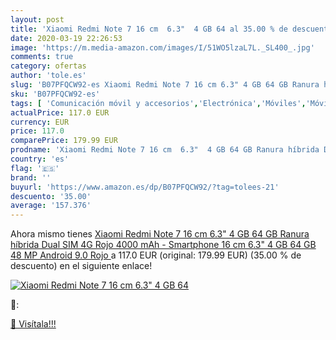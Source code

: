 ```yaml
---
layout: post
title: 'Xiaomi Redmi Note 7 16 cm  6.3"  4 GB 64 al 35.00 % de descuento'
date: 2020-03-19 22:26:53
image: 'https://m.media-amazon.com/images/I/51WO5lzaL7L._SL400_.jpg'
comments: true
category: ofertas
author: 'tole.es'
slug: 'B07PFQCW92-es Xiaomi Redmi Note 7 16 cm 6.3" 4 GB 64 GB Ranura híbrida...'
sku: 'B07PFQCW92-es'
tags: [ 'Comunicación móvil y accesorios','Electrónica','Móviles','Móviles y smartphones libres','Smartwatches','Tecnología para vestir','android', ]
actualPrice: 117.0 EUR
currency: EUR
price: 117.0
comparePrice: 179.99 EUR
prodname: 'Xiaomi Redmi Note 7 16 cm  6.3"  4 GB 64 GB Ranura híbrida Dual SIM 4G Rojo 4000 mAh - Smartphone  16 cm  6.3"   4 GB  64 GB  48 MP  Android 9.0  Rojo '
country: 'es'
flag: '🇪🇸'
brand: ''
buyurl: 'https://www.amazon.es/dp/B07PFQCW92/?tag=tolees-21'
descuento: '35.00'
average: '157.376'
---
```


Ahora mismo tienes [Xiaomi Redmi Note 7 16 cm  6.3"  4 GB 64 GB Ranura híbrida Dual SIM 4G Rojo 4000 mAh - Smartphone  16 cm  6.3"   4 GB  64 GB  48 MP  Android 9.0  Rojo ](https://www.amazon.es/dp/B07PFQCW92/?tag=tolees-21) a 117.0 EUR (original: 179.99 EUR) (35.00 %  de descuento) en el siguiente enlace!

[![Xiaomi Redmi Note 7 16 cm  6.3"  4 GB 64](https://m.media-amazon.com/images/I/51WO5lzaL7L._SL400_.jpg)](https://www.amazon.es/dp/B07PFQCW92/?tag=tolees-21)

🔎:


[🛒 Visítala!!!](https://www.amazon.es/dp/B07PFQCW92/?tag=tolees-21)
